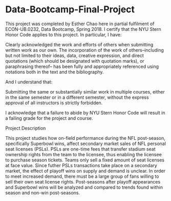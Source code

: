 # Data-Bootcamp-Final-Project
<p>
This project was completed by Esther Chao here in partial fulfilment of ECON-UB.0232, Data Bootcamp, Spring 2018. I certify that the NYU Stern Honor Code applies to this project.
In particular, I have: </p>
<p>Clearly acknowledged the work and efforts of others when submitting written work as our own. The incorporation of the work of others–including but not limited to their ideas, data, creative expression, and direct quotations (which should be designated with quotation marks), or paraphrasing thereof– has been fully and appropriately referenced using notations both in the text and the bibliography.</p>
<p>And I understand that:</p>
<p>Submitting the same or substantially similar work in multiple courses, either in the same semester or in a different semester, without the express approval of all instructors is strictly forbidden.</p>
<p>I acknowledge that a failure to abide by NYU Stern Honor Code will result in a failing grade for the project and course.</p>

<p>Project Description</p>
<p>This project studies how on-field performance during the NFL post-season, specifically Superbowl wins, affect secondary market sales of NFL personal seat licenses (PSLs). PSLs are one-time fees that transfer stadium seat ownership rights from the team to the licensee, thus enabling the licensee to purchase season tickets. Teams only sell a fixed amount of seat licenses at face value. Since futher PSLs transactions take place on a secondary market, the effect of playoff wins on supply and demand is unclear. In order to meet increased demand, there must be a large group of fans willing to sell their own seat license rights. Post-seasons after playoff appearances and Superbowl wins will be analyzed and compared to trends found within season and non-win post-seasons.</p>
